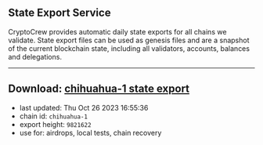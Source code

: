 ## State Export Service
CryptoCrew provides automatic daily state exports for all chains we validate. State export files can be used as genesis files and are a snapshot of the current blockchain state, including all validators, accounts, balances and delegations.

---
**Download: [chihuahua-1 state export](https://dl.ccvalidators.com/SERVICE/chihuahua/chihuahua-1_export_9821622.json)**
---

- last updated: Thu Oct 26 2023 16:55:36
- chain id: `chihuahua-1`
- export height: `9821622`
- use for: airdrops, local tests, chain recovery
